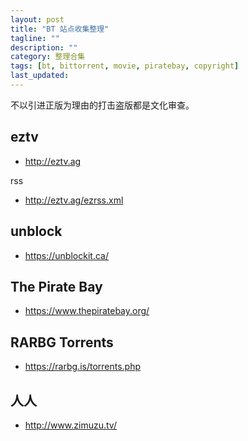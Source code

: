 ```yaml
---
layout: post
title: "BT 站点收集整理"
tagline: ""
description: ""
category: 整理合集
tags: [bt, bittorrent, movie, piratebay, copyright]
last_updated:
---
```


不以引进正版为理由的打击盗版都是文化审查。

## eztv

- http://eztv.ag

rss

- http://eztv.ag/ezrss.xml

## unblock

- https://unblockit.ca/

## The Pirate Bay

- https://www.thepiratebay.org/

## RARBG Torrents

- https://rarbg.is/torrents.php

## 人人

- http://www.zimuzu.tv/

